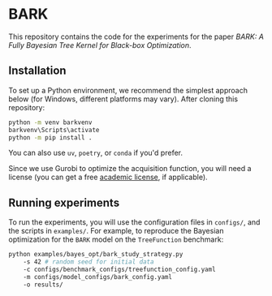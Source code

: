 # BARK

This repository contains the code for the experiments for the paper *BARK: A 
Fully Bayesian Tree Kernel for Black-box Optimization*.

## Installation

To set up a Python environment, we recommend the simplest approach below 
(for Windows, different platforms may vary). After cloning this repository:
```bash
python -m venv barkvenv
barkvenv\Scripts\activate
python -m pip install .
```
You can also use `uv`, `poetry`, or `conda` if you'd prefer.

Since we use Gurobi to optimize the acquisition function, you will need a 
license (you can get a free [academic license](https://www.gurobi.com/academia/academic-program-and-licenses/), if applicable).

## Running experiments

To run the experiments, you will use the configuration files in `configs/`,
and the scripts in `examples/`. For example, to reproduce the Bayesian 
optimization for the `BARK` model on the `TreeFunction` benchmark:

```bash
python examples/bayes_opt/bark_study_strategy.py
    -s 42 # random seed for initial data
    -c configs/benchmark_configs/treefunction_config.yaml
    -m configs/model_configs/bark_config.yaml
    -o results/
```
